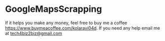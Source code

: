 # GoogleMapsScrapping
If it helps you make any money, feel free to buy me a coffee https://www.buymeacoffee.com/kolaravi04d.
If you need any help email me at tech4biz2biz@gmail.com
